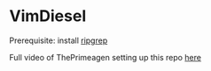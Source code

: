# VimDiesel

Prerequisite: install [ripgrep](https://github.com/BurntSushi/ripgrep)

Full video of ThePrimeagen setting up this repo [here](https://www.youtube.com/watch?v=w7i4amO_zaE)

